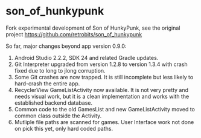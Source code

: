 # son_of_hunkypunk

Fork experimental development of Son of HunkyPunk, see the original project https://github.com/retrobits/son_of_hunkypunk

So far, major changes beyond app version 0.9.0:

1. Android Studio 2.2.2, SDK 24 and related Gradle updates.
2. Git Interpreter upgraded from version 1.2.8 to version 1.3.4 with crash fixed due to long to jlong corruption.
3. Some Git crashes are now trapped. It is still incomplete but less likely to hard-crash the entire app.
4. RecyclerView GameListActivity now available. It is not very pretty and needs visual work, but it is a clean implementation and works with the established backend database.
5. Common code to the old GamesList and new GameListActivity moved to common class outside the Activity.
6. Mutliple file paths are scanned for games. User Interface work not done on pick this yet, only hard coded paths.
